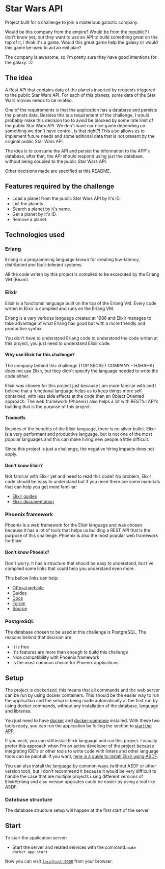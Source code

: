 # Star Wars API

Project built for a challenge to join a misterious galactic company.

Would be this company from the empire? Would be from the republic? I don't know yet, but they want to use an API to build something great on the top of it, I think it's a game. Would this great game help the galaxy or would this game be used to aid an evil plan?

The company is awesome, so I'm pretty sure they have good intentions for the galaxy. :D

## The idea

A Rest API that contains data of the planets inserted by requests triggered to the public Star Wars API. For each of this planets, some data of the Star Wars movies needs to be related.

One of the requirements is that the application has a database and persists the planets data. Besides this is a requirement of the challenge, I would probably make this decision too to avoid be blocked by some rate limit of the public Star Wars API. We don't want our nice game depending on something we don't have control, is that right?! This also allows us to implement future needs and some aditional data that is not present by the original public Star Wars API.

The idea is to consume the API and persist the information to the APP's database, after that, the API should respond using just the database, without being coupled to the public Star Wars API.

Other decisions made are specified at this README.

## Features required by the challenge

  * Load a planet from the public Star Wars API by it's ID.
  * List the planets.
  * Search a planet by it's name.
  * Get a planet by it's ID.
  * Remove a planet.

## Technologies used

### Erlang

Erlang is a programming language known for creating low-latency, distributed and fault-tolerant systems.

All the code writen by this project is compiled to be excecuted by the Erlang VM (Beam).

### Elixir

Elixir is a functional language built on the top of the Erlang VM. Every code writen in Elixir is compiled and runs on the Erlang VM.

Erlang is a very verbose language created at 1986 and Elixir manages to take advantage of what Erlang has good but with a more friendly and productive syntax.

You don't have to understand Erlang code to understand the code writen at this project, you just need to understand Elixir code.

#### Why use Elixir for this challenge?

The company behind this challenge (TOP SECRET COMPANY - HAHAHA) does not use Elixir, but they didn't specify the language needed to write the code either.

Elixir was chosen for this project just because I am more familiar with and I believe that a functional language helps us to keep things more self contained, with less side effects at the code than an Object Oriented approach. The web framework (Phoenix) also helps a lot with RESTful API's building that is the purpose of this project.

#### Tradeoffs

Besides of the benefits of the Elixir language, there is no silver bullet. Elixir is a very performant and productive language, but is not one of the most popular languages and this can make hiring new people a little difficult.

Since this project is just a challenge, the negative hiring impacts does not apply.

#### Don't know Elixir?

Not familiar with Elixir yet and need to read this code? No problem, Elixir code should be easy to understand but if you need there are some materials that can help you get more familiar:

  * [Elixir guides](https://elixir-lang.org/getting-started/introduction.html)
  * [Elixir documentation](https://hexdocs.pm/elixir/Kernel.html)

### Phoenix framework

Phoenix is a web framework for the Elixir language and was chosen because it has a lot of tools that helps us building a REST API that is the purpose of this challenge. Phoenix is also the most popular web framework for Elixir.

#### Don't know Phoenix?

Don't worry. It has a structure that should be easy to understand, but I've compiled some links that could help you understand even more.

This bellow links can help:

  * [Official website](https://www.phoenixframework.org/)
  * [Guides](https://hexdocs.pm/phoenix/overview.html)
  * [Docs](https://hexdocs.pm/phoenix)
  * [Forum](https://elixirforum.com/c/phoenix-forum)
  * [Source](https://github.com/phoenixframework/phoenix)

### PostgreSQL

The database chosen to be used at this challenge is PostgreSQL. The reasons behind that decision are:

  * It is free
  * It's features are more than enough to build this challenge
  * Nice compatibility with Phoenix framework
  * Is the most common choice for Phoenix applications

## Setup

The project is dockerized, this means that all commands and the web server can be run by using docker containers. This should be the easier way to run the application and the setup is being made automatically at the first run by using docker commands, without any installation of the database, language and libraries.

You just need to have [docker](https://docs.docker.com/engine/installation/) and [docker-compose](https://docs.docker.com/compose/install/) installed. With these two tools ready, you can run the application by folling the section to [start the APP](#start).

If you wish, you can still install Elixir language and run this project. I usually prefer this approach when I'm an active developer of the project because integrating IDE's or other tools to write code with linters and other language tools can be painfull. If you want, [here is a guide to install Elixir using ASDF](https://github.com/williamweckl/star_wars_api/blob/main/priv/doc/using-elixir-with-asdf.md).

You can also install the language by common ways (without ASDF or other version tool), but I don't recommend it because it would be very difficult to handle the case that are multiple projects using different versions of Elixir/Erlang and also version upgrades could be easier by using a tool like ASDF.

### Database structure

The database structure setup will happen at the first start of the server.

## Start

To start the application server:

  * Start the server and related services with the command: `make docker.app.start`

Now you can visit [`localhost:4000`](http://localhost:4000) from your browser.
